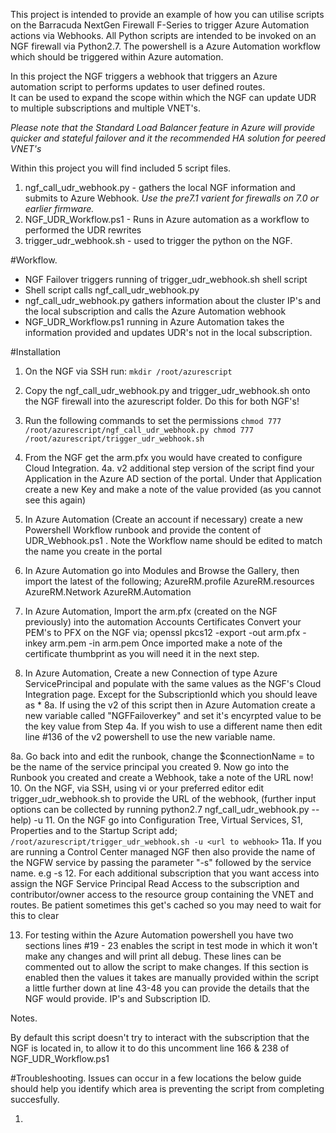 This project is intended to provide an example of how you can utilise scripts on the Barracuda NextGen Firewall F-Series to trigger Azure
Automation actions via Webhooks. All Python scripts are intended to be invoked on an NGF firewall via Python2.7. 
The powershell is a Azure Automation workflow which should be triggered within Azure automation.

In this project the NGF triggers a webhook that triggers an Azure automation script to performs updates to user defined routes.  
It can be used to expand the scope within which the NGF can update UDR to multiple subscriptions and multiple VNET's.

*Please note that the Standard Load Balancer feature in Azure will provide quicker and stateful failover and it the recommended HA solution for peered VNET's*


Within this project you will find included 5 script files. 

1. ngf_call_udr_webhook.py - gathers the local NGF information and submits to Azure Webhook. *Use the pre7.1 varient for firewalls on 7.0 or earlier firmware.*
2. NGF_UDR_Workflow.ps1  - Runs in Azure automation as a workflow to performed the UDR rewrites
3. trigger_udr_webhook.sh - used to trigger the python on the NGF.

#Workflow.

- NGF Failover triggers running of trigger_udr_webhook.sh shell script
- Shell script calls ngf_call_udr_webhook.py 
- ngf_call_udr_webhook.py  gathers information about the cluster IP's and the local subscription and calls the Azure Automation webhook
- NGF_UDR_Workflow.ps1 running in Azure Automation takes the information provided and updates UDR's not in the local subscription.

#Installation


1. On the NGF via SSH run: 
	`
	mkdir /root/azurescript
	`

2. Copy the ngf_call_udr_webhook.py and trigger_udr_webhook.sh onto the NGF firewall into the azurescript folder. Do this for both NGF's!

3. Run the following commands to set the permissions
	`
	chmod 777 /root/azurescript/ngf_call_udr_webhook.py
	chmod 777 /root/azurescript/trigger_udr_webhook.sh
	`


4. From the NGF get the arm.pfx you would have created to configure Cloud Integration. 
4a. v2 additional step version of the script find your Application in the Azure AD section of the portal. Under that Application create a new Key and make a note of the value provided (as you cannot see this again)

5. In Azure Automation (Create an account if necessary) create a new Powershell Workflow runbook and provide the content of UDR_Webhook.ps1 . Note the Workflow name should be edited to match the name you create in the portal
6. In Azure Automation go into Modules and Browse the Gallery, then import the latest of the following;
		AzureRM.profile
		AzureRM.resources
		AzureRM.Network
		AzureRM.Automation
7. In Azure Automation, Import the arm.pfx (created on the NGF previously) into the automation Accounts Certificates
	Convert your PEM's to PFX on the NGF via;
	openssl pkcs12 -export -out arm.pfx -inkey arm.pem -in arm.pem 
Once imported make a note of the certificate thumbprint as you will need it in the next step. 

8. In Azure Automation, Create a new Connection of type Azure ServicePrincipal and populate with the same values as the NGF's Cloud Integration page. Except
for the SubscriptionId which you should leave as *
8a. If using the v2 of this script then in Azure Automation create a new variable called "NGFFailoverkey" and set it's encyrpted value to be the key value from Step 4a.
If you wish to use a different name then edit line #136 of the v2 powershell to use the new variable name.

8a. Go back into and edit the runbook, change the $connectionName = to be the name of the service principal you created
9. Now go into the Runbook you created and create a Webhook, take a note of the URL now!
10. On the NGF, via SSH, using vi or your preferred editor edit trigger_udr_webhook.sh to provide the URL of the webhook, 
(further input options can be collected by running python2.7 ngf_call_udr_webhook.py --help)
			-u <url to webhook>
11. On the NGF go into Configuration Tree, Virtual Services, S1, Properties and to the Startup Script add;
	`	/root/azurescript/trigger_udr_webhook.sh -u <url to webhook> `
11a. If you are running a Control Center managed NGF then also provide the name of the NGFW service by passing the parameter "-s" followed by the service name. e.g 
-s <servicename> 
12. For each additional subscription that you want access into assign the NGF Service Principal Read Access to the subscription and
 contributor/owner access to the resource group containing the VNET and routes. Be patient sometimes this get's cached so you may need to wait for this to clear

13. For testing within the Azure Automation powershell you have two sections lines #19 - 23 enables the script in test mode in which it won't make any changes and will print all debug.
These lines can be commented out to allow the script to make changes. If this section is enabled then the values it takes are manually provided within the script a little further down at line 
43-48 you can provide the details that the NGF would provide. IP's and Subscription ID.  
		

Notes. 

By default this script doesn't try to interact with the subscription that the NGF is located in, to allow it to do this uncomment line 166 & 238 of NGF_UDR_Workflow.ps1

#Troubleshooting.
Issues can occur in a few locations the below guide should help you identify which area is preventing the script from completing succesfully. 

1. 